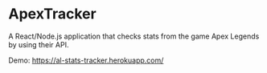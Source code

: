 # ApexTracker
A React/Node.js application that checks stats from the game Apex Legends by using their API.

Demo: https://al-stats-tracker.herokuapp.com/

